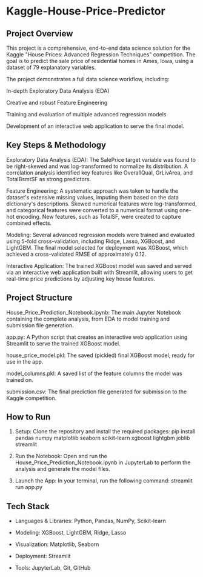 # Kaggle-House-Price-Predictor

## Project Overview
This project is a comprehensive, end-to-end data science solution for the Kaggle "House Prices: Advanced Regression Techniques" competition. The goal is to predict the sale price of residential homes in Ames, Iowa, using a dataset of 79 explanatory variables.

The project demonstrates a full data science workflow, including:

In-depth Exploratory Data Analysis (EDA)

Creative and robust Feature Engineering

Training and evaluation of multiple advanced regression models

Development of an interactive web application to serve the final model.

## Key Steps & Methodology
Exploratory Data Analysis (EDA): The SalePrice target variable was found to be right-skewed and was log-transformed to normalize its distribution. A correlation analysis identified key features like OverallQual, GrLivArea, and TotalBsmtSF as strong predictors.

Feature Engineering: A systematic approach was taken to handle the dataset's extensive missing values, imputing them based on the data dictionary's descriptions. Skewed numerical features were log-transformed, and categorical features were converted to a numerical format using one-hot encoding. New features, such as TotalSF, were created to capture combined effects.

Modeling: Several advanced regression models were trained and evaluated using 5-fold cross-validation, including Ridge, Lasso, XGBoost, and LightGBM. The final model selected for deployment was XGBoost, which achieved a cross-validated RMSE of approximately 0.12.

Interactive Application: The trained XGBoost model was saved and served via an interactive web application built with Streamlit, allowing users to get real-time price predictions by adjusting key house features.

## Project Structure
House_Price_Prediction_Notebook.ipynb: The main Jupyter Notebook containing the complete analysis, from EDA to model training and submission file generation.

app.py: A Python script that creates an interactive web application using Streamlit to serve the trained XGBoost model.

house_price_model.pkl: The saved (pickled) final XGBoost model, ready for use in the app.

model_columns.pkl: A saved list of the feature columns the model was trained on.

submission.csv: The final prediction file generated for submission to the Kaggle competition.

## How to Run
1. Setup: Clone the repository and install the required packages:
pip install pandas numpy matplotlib seaborn scikit-learn xgboost lightgbm joblib streamlit

2. Run the Notebook: Open and run the House_Price_Prediction_Notebook.ipynb in JupyterLab to perform the analysis and generate the model files.

3. Launch the App: In your terminal, run the following command:
streamlit run app.py

## Tech Stack
- Languages & Libraries: Python, Pandas, NumPy, Scikit-learn

- Modeling: XGBoost, LightGBM, Ridge, Lasso

- Visualization: Matplotlib, Seaborn

- Deployment: Streamlit

- Tools: JupyterLab, Git, GitHub
